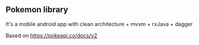 ## Pokemon library

It's a mobile android app with clean architecture + mvvm + rxJava + dagger

Based on https://pokeapi.co/docs/v2
